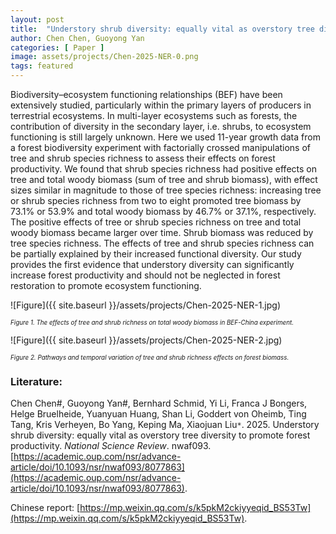```yaml
---
layout: post
title:  "Understory shrub diversity: equally vital as overstory tree diversity to promote forest productivity"
author: Chen Chen, Guoyong Yan
categories: [ Paper ]
image: assets/projects/Chen-2025-NER-0.png
tags: featured
---
```

Biodiversity–ecosystem functioning relationships (BEF) have been extensively studied, particularly within the primary layers of producers in terrestrial ecosystems. In multi-layer ecosystems such as forests, the contribution of diversity in the secondary layer, i.e. shrubs, to ecosystem functioning is still largely unknown. Here we used 11-year growth data from a forest biodiversity experiment with factorially crossed manipulations of tree and shrub species richness to assess their effects on forest productivity. We found that shrub species richness had positive effects on tree and total woody biomass (sum of tree and shrub biomass), with effect sizes similar in magnitude to those of tree species richness: increasing tree or shrub species richness from two to eight promoted tree biomass by 73.1% or 53.9% and total woody biomass by 46.7% or 37.1%, respectively. The positive effects of tree or shrub species richness on tree and total woody biomass became larger over time. Shrub biomass was reduced by tree species richness. The effects of tree and shrub species richness can be partially explained by their increased functional diversity. Our study provides the first evidence that understory diversity can significantly increase forest productivity and should not be neglected in forest restoration to promote ecosystem functioning.



![Figure]({{ site.baseurl }}/assets/projects/Chen-2025-NER-1.jpg)
<p style='text-align: justify;' ><span style="font-style: italic; font-size:70%">Figure 1. The effects of tree and shrub richness on total woody biomass in BEF-China experiment.
</span></p>


![Figure]({{ site.baseurl }}/assets/projects/Chen-2025-NER-2.jpg)
<p style='text-align: justify;' ><span style="font-style: italic; font-size:70%">Figure 2. Pathways and temporal variation of tree and shrub richness effects on forest biomass. 
</span></p>

### Literature:
Chen Chen#, Guoyong Yan#, Bernhard Schmid, Yi Li, Franca J Bongers, Helge Bruelheide, Yuanyuan Huang, Shan Li, Goddert von Oheimb, Ting Tang, Kris Verheyen, Bo Yang, Keping Ma, Xiaojuan Liu<code>&ast;</code>. 2025. Understory shrub diversity: equally vital as overstory tree diversity to promote forest productivity. *National Science Review*. nwaf093. [https://academic.oup.com/nsr/advance-article/doi/10.1093/nsr/nwaf093/8077863](https://academic.oup.com/nsr/advance-article/doi/10.1093/nsr/nwaf093/8077863).

Chinese report: [https://mp.weixin.qq.com/s/k5pkM2ckiyyeqid_BS53Tw](https://mp.weixin.qq.com/s/k5pkM2ckiyyeqid_BS53Tw).
